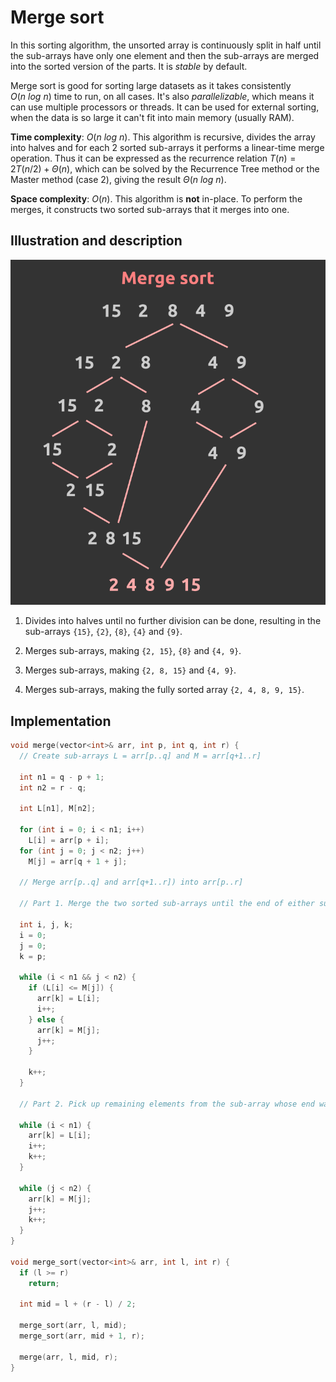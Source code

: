 # Merge sort

In this sorting algorithm, the unsorted array is continuously split in half until the sub-arrays have only one element and then the sub-arrays are merged into the sorted version of the parts. It is *stable* by default.

Merge sort is good for sorting large datasets as it takes consistently $O(n\ log\ n)$ time to run, on all cases. It's also *parallelizable*, which means it can use multiple processors or threads. It can be used for external sorting, when the data is so large it can't fit into main memory (usually RAM).

**Time complexity**: $O(n\ log\ n)$. This algorithm is recursive, divides the array into halves and for each 2 sorted sub-arrays it performs a linear-time merge operation. Thus it can be expressed as the recurrence relation $T(n) = 2T(n/2) + \Theta(n)$, which can be solved by the Recurrence Tree method or the Master method (case 2), giving the result $\Theta(n\ log\ n)$.

**Space complexity**: $O(n)$. This algorithm is **not** in-place. To perform the merges, it constructs two sorted sub-arrays that it merges into one.

## Illustration and description

![Merge sort of an unsorted array of 5 items](/images/merge_sort.png)

1. Divides into halves until no further division can be done, resulting in the sub-arrays `{15}`, `{2}`, `{8}`, `{4}` and `{9}`.

2. Merges sub-arrays, making `{2, 15}`, `{8}` and `{4, 9}`.

3. Merges sub-arrays, making `{2, 8, 15}` and `{4, 9}`.

4. Merges sub-arrays, making the fully sorted array `{2, 4, 8, 9, 15}`.

## Implementation

```cpp
void merge(vector<int>& arr, int p, int q, int r) {
  // Create sub-arrays L = arr[p..q] and M = arr[q+1..r]
  
  int n1 = q - p + 1;
  int n2 = r - q;

  int L[n1], M[n2];

  for (int i = 0; i < n1; i++)
    L[i] = arr[p + i];
  for (int j = 0; j < n2; j++)
    M[j] = arr[q + 1 + j];

  // Merge arr[p..q] and arr[q+1..r]) into arr[p..r]

  // Part 1. Merge the two sorted sub-arrays until the end of either sub-array is reached.

  int i, j, k;
  i = 0;
  j = 0;
  k = p;

  while (i < n1 && j < n2) {
    if (L[i] <= M[j]) {
      arr[k] = L[i];
      i++;
    } else {
      arr[k] = M[j];
      j++;
    }
    
    k++;
  }

  // Part 2. Pick up remaining elements from the sub-array whose end wasn't reached

  while (i < n1) {
    arr[k] = L[i];
    i++;
    k++;
  }

  while (j < n2) {
    arr[k] = M[j];
    j++;
    k++;
  }
}

void merge_sort(vector<int>& arr, int l, int r) {
  if (l >= r)
    return;
 
  int mid = l + (r - l) / 2;

  merge_sort(arr, l, mid);
  merge_sort(arr, mid + 1, r);

  merge(arr, l, mid, r);
}
```